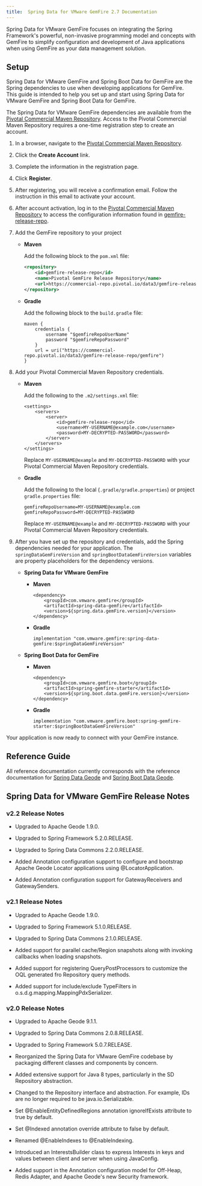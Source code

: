 ```yaml
---
title:  Spring Data for VMware GemFire 2.7 Documentation
---
```


<!-- 
 Copyright (c) VMware, Inc. 2022. All rights reserved.
 Licensed to the Apache Software Foundation (ASF) under one or more contributor license
 agreements. See the NOTICE file distributed with this work for additional information regarding
 copyright ownership. The ASF licenses this file to You under the Apache License, Version 2.0 (the
 "License"); you may not use this file except in compliance with the License. You may obtain a
 copy of the License at
 
 http://www.apache.org/licenses/LICENSE-2.0
 
 Unless required by applicable law or agreed to in writing, software distributed under the License
 is distributed on an "AS IS" BASIS, WITHOUT WARRANTIES OR CONDITIONS OF ANY KIND, either express
 or implied. See the License for the specific language governing permissions and limitations under
 the License.
-->

<!--
Licensed to the Apache Software Foundation (ASF) under one or more
contributor license agreements.  See the NOTICE file distributed with
this work for additional information regarding copyright ownership.
The ASF licenses this file to You under the Apache License, Version 2.0
(the "License"); you may not use this file except in compliance with
the License.  You may obtain a copy of the License at

     http://www.apache.org/licenses/LICENSE-2.0

Unless required by applicable law or agreed to in writing, software
distributed under the License is distributed on an "AS IS" BASIS,
WITHOUT WARRANTIES OR CONDITIONS OF ANY KIND, either express or implied.
See the License for the specific language governing permissions and
limitations under the License.
-->

Spring Data for VMware GemFire focuses on integrating the Spring Framework's powerful, non-invasive programming model and concepts with GemFire to simplify configuration and development of Java applications when using GemFire as your data management solution.

## <a id="setup"></a>Setup

Spring Data for VMware GemFire and Spring Boot Data for GemFire are the Spring dependencies to use when developing applications for GemFire. This guide is intended to help you set up and start using Spring Data for VMware GemFire and Spring Boot Data for GemFire.

The Spring Data for VMware GemFire dependencies are available from the [Pivotal Commercial Maven Repository](https://commercial-repo.pivotal.io/login/auth). Access to the Pivotal Commercial Maven Repository requires a one-time registration step to create an account.

1. In a browser, navigate to the [Pivotal Commercial Maven Repository](https://commercial-repo.pivotal.io/login/auth).

2. Click the **Create Account** link.

3. Complete the information in the registration page.

4. Click **Register**.

5. After registering, you will receive a confirmation email. Follow the instruction in this email to activate your account.

6. After account activation, log in to the  [Pivotal Commercial Maven Repository](https://commercial-repo.pivotal.io/login/auth) to access the configuration information found in [gemfire-release-repo](https://commercial-repo.pivotal.io/repository/gemfire-release-repo).

7. Add the GemFire repository to your project

    * **Maven**

        Add the following block to the `pom.xml` file:
        ```xml
        <repository>
            <id>gemfire-release-repo</id>
            <name>Pivotal GemFire Release Repository</name>
            <url>https://commercial-repo.pivotal.io/data3/gemfire-release-repo/gemfire</url>
        </repository>
        ```

    * **Gradle**

        Add the following block to the `build.gradle` file:
        ```
        maven {
            credentials {
                username "$gemfireRepoUserName"
                password "$gemfireRepoPassword"
            }
            url = uri("https://commercial-repo.pivotal.io/data3/gemfire-release-repo/gemfire")
        }
        ```

8. Add your Pivotal Commercial Maven Repository credentials.

    * **Maven**

        Add the following to the `.m2/settings.xml` file:
        ```
        <settings>
            <servers>
                <server>
                    <id>gemfire-release-repo</id>
                    <username>MY-USERNAME@example.com</username>
                    <password>MY-DECRYPTED-PASSWORD</password>
                </server>
            </servers>
        </settings>
        ```
        Replace `MY-USERNAME@example` and `MY-DECRYPTED-PASSWORD` with your Pivotal Commercial Maven Repository credentials.

    * **Gradle**

        Add the following to the local (`.gradle/gradle.properties`) or project `gradle.properties` file:
        ```
        gemfireRepoUsername=MY-USERNAME@example.com
        gemfireRepoPassword=MY-DECRYPTED-PASSWORD
        ```
        Replace `MY-USERNAME@example` and `MY-DECRYPTED-PASSWORD` with your Pivotal Commercial Maven Repository credentials.

9. After you have set up the repository and credentials, add the Spring dependencies needed for your application. The `springDataGemFireVersion` and `springBootDataGemFireVersion` variables are property placeholders for the dependency versions.

    * **Spring Data for VMware GemFire**

        * **Maven**

            ```
            <dependency>
                <groupId>com.vmware.gemfire</groupId>
                <artifactId>spring-data-gemfire</artifactId>
                <version>${spring.data.gemFire.version}</version>
            </dependency>
            ```

        * **Gradle**

            ```
            implementation "com.vmware.gemfire:spring-data-gemfire:$springDataGemFireVersion"
            ```

    * **Spring Boot Data for GemFire**

        * **Maven**

            ```
            <dependency>
                <groupId>com.vmware.gemfire.boot</groupId>
                <artifactId>spring-gemfire-starter</artifactId>
                <version>${spring.boot.data.gemFire.version}</version>
            </dependency>
            ```

        * **Gradle**

            ```
            implementation "com.vmware.gemfire.boot:spring-gemfire-starter:$springBootDataGemFireVersion"
            ```
 
Your application is now ready to connect with your GemFire instance.

## <a id="reference-guide"></a>Reference Guide

All reference documentation currently corresponds with the reference documentation for [Spring Data Geode](https://spring.io/projects/spring-data-geode#learn) and [Spring Boot Data Geode](https://docs.spring.io/spring-boot-data-geode-build/current/reference/html5/).

## <a id="release-notes"></a>Spring Data for VMware GemFire Release Notes 

### <a id="release-2-2"></a>v2.2 Release Notes 

* Upgraded to Apache Geode 1.9.0.

* Upgraded to Spring Framework 5.2.0.RELEASE.

* Upgraded to Spring Data Commons 2.2.0.RELEASE.

* Added Annotation configuration support to configure and bootstrap Apache Geode Locator applications using @LocatorApplication.

* Added Annotation configuration support for GatewayReceivers and GatewaySenders.

### <a id="release-2-1"></a>v2.1 Release Notes 

* Upgraded to Apache Geode 1.9.0.

* Upgraded to Spring Framework 5.1.0.RELEASE.

* Upgraded to Spring Data Commons 2.1.0.RELEASE.

* Added support for parallel cache/Region snapshots along with invoking callbacks when loading snapshots.

* Added support for registering QueryPostProcessors to customize the OQL generated fro Repository query methods.

* Added support for include/exclude TypeFilters in o.s.d.g.mapping.MappingPdxSerializer.

### <a id="release-2-0"></a>v2.0 Release Notes 

* Upgraded to Apache Geode 9.1.1.

* Upgraded to Spring Data Commons 2.0.8.RELEASE.

* Upgraded to Spring Framework 5.0.7.RELEASE.

* Reorganized the Spring Data for VMware GemFire codebase by packaging different classes and components by concern.

* Added extensive support for Java 8 types, particularly in the SD Repository abstraction.

* Changed to the Repository interface and abstraction. For example, IDs are no longer required to be java.io.Serializable.

* Set @EnableEntityDefinedRegions annotation ignoreIfExists attribute to true by default.

* Set @Indexed annotation override attribute to false by default.

* Renamed @EnableIndexes to @EnableIndexing.

* Introduced an InterestsBuilder class to express Interests in keys and values between client and server when using JavaConfig.

* Added support in the Annotation configuration model for Off-Heap, Redis Adapter, and Apache Geode's new Security framework.

